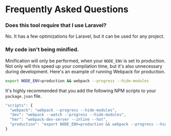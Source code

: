 # Frequently Asked Questions

### Does this tool require that I use Laravel?

No. It has a few optimizations for Laravel, but it can be used for any project.

### My code isn't being minified.

Minification will only be performed, when your `NODE_ENV` is set to production. Not only will this speed up your compilation time, but it's also unnecessary during development. Here's an example of running Webpack for production.

```bash
export NODE_ENV=production && webpack --progress --hide-modules
```

It's highly recommended that you add the following NPM scripts to your `package.json` file.

```js
"scripts": {
  "webpack": "webpack --progress --hide-modules",
  "dev": "webpack --watch --progress --hide-modules",
  "hmr": "webpack-dev-server --inline --hot",
  "production": "export NODE_ENV=production && webpack --progress --hide-modules"
}
```



